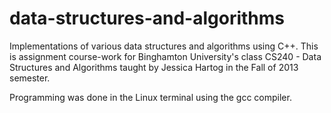 data-structures-and-algorithms
==============================

Implementations of various data structures and algorithms using C++. This is assignment course-work for Binghamton University's class CS240 - Data Structures and Algorithms taught by Jessica Hartog in the Fall of 2013 semester.

Programming was done in the Linux terminal using the gcc compiler.
